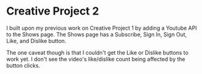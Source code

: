 # Creative Project 2

I built upon my previous work on Creative Project 1 by adding a Youtube API to the Shows page. The Shows page has a Subscribe, Sign In, Sign Out, Like, and Dislike button.

The one caveat though is that I couldn't get the Like or Dislike buttons to work yet. I don't see the video's like/dislike count being affected by the button clicks. 
